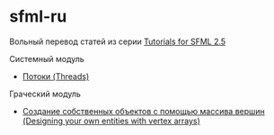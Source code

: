 # sfml-ru

Вольный перевод статей из серии [Tutorials for SFML 2.5](https://www.sfml-dev.org/tutorials/2.5/)

Системный модуль
- [Потоки (Threads)](https://github.com/ikrofos/sfml-ru/blob/main/threads.md)

Граческий модуль
- [Создание собственных объектов с помощью массива вершин (Designing your own entities with vertex arrays)](https://github.com/ikrofos/sfml-ru/blob/main/vertex-arrays.md)
